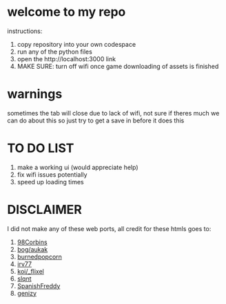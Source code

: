 
# welcome to my repo
instructions:
1. copy repository into your own codespace 
2. run any of the python files
3. open the http://localhost:3000 link
4. MAKE SURE: turn off wifi once game downloading of assets is finished
# warnings
sometimes the tab will close due to lack of wifi, not sure if theres much we can do about this so just try to get a save in before it does this

# TO DO LIST
1. make a working ui (would appreciate help)
2. fix wifi issues potentially
3. speed up loading times

# DISCLAIMER
I did not make any of these web ports, all credit for these htmls goes to:
1. [98Corbins](https://98cornbin.netlify.app/)
2. [bog/aukak](https://github.com/aukak)
3. [burnedpopcorn](https://github.com/burnedpopcorn)
4. [irv77](https://github.com/irv77)
5. [koi/_flixel](https://oldgrounds.xyz/)
6. [slqnt](https://github.com/slqntdevss)
7. [SpanishFreddy](https://github.com/spanishfreddy)
8. [genizy](https://github.com/genizy)
